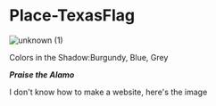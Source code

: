 # Place-TexasFlag
![unknown (1)](https://user-images.githubusercontent.com/87217687/161466217-8bfdb7e4-5587-43ca-bb24-34a1b5aa5e7c.png)

Colors in the Shadow:Burgundy, Blue, Grey

_**Praise the Alamo**_

I don't know how to make a website, here's the image
